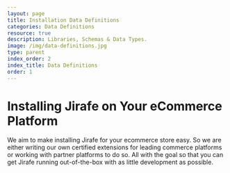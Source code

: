 ```yaml
---
layout: page
title: Installation Data Definitions
categories: Data Definitions
resource: true
description: Libraries, Schemas & Data Types.
image: /img/data-definitions.jpg
type: parent
index_order: 2
index_title: Data Definitions
order: 1
---
```


# Installing Jirafe on Your eCommerce Platform

We aim to make installing Jirafe for your ecommerce store easy.  So we are either writing our own certified extensions for leading commerce platforms or working with partner platforms to do so.  All with the goal so that you can get Jirafe running out-of-the-box with as little development as possible.